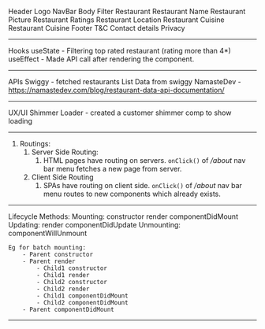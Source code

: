 Header
    Logo
    NavBar
Body
    Filter
    Restaurant
        Restaurant Name
        Restaurant Picture
        Restaurant Ratings
        Restaurant Location
        Restaurant Cuisine
        Restaurant Cuisine
Footer
    T&C
    Contact details
    Privacy

-------------------------------------------------------------------------------------------------------

Hooks
    useState        - Filtering top rated restaurant (rating more than 4*)
    useEffect       - Made API call after rendering the component.

-------------------------------------------------------------------------------------------------------

APIs
    Swiggy          - fetched restaurants List Data from swiggy
    NamasteDev      - https://namastedev.com/blog/restaurant-data-api-documentation/

-------------------------------------------------------------------------------------------------------

UX/UI
    Shimmer Loader  - created a customer shimmer comp to show loading

-------------------------------------------------------------------------------------------------------

1. Routings:
    1. Server Side Routing:
        1. HTML pages have routing on servers. `onClick()` of */about* nav bar menu fetches a new page from server.
    2. Client Side Routing
        1. SPAs have routing on client side. `onClick()` of */about* nav bar menu routes to new components which already exists.

-------------------------------------------------------------------------------------------------------

Lifecycle Methods:
    Mounting:
        constructor
        render
        componentDidMount
    Updating:
        render
        componentDidUpdate
    Unmounting:
        componentWillUnmount

    Eg for batch mounting:
        - Parent constructor
        - Parent render
            - Child1 constructor
            - Child1 render
            - Child2 constructor
            - Child2 render
            - Child1 componentDidMount
            - Child2 componentDidMount
        - Parent componentDidMount

-------------------------------------------------------------------------------------------------------